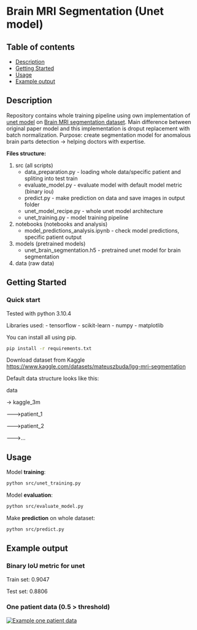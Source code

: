 # Brain MRI Segmentation (Unet model)

## Table of contents

* [Description](#description)
* [Getting Started](#getting-started)
* [Usage](#usage)
* [Example output](#example-output)

## Description

Repository contains whole training pipeline using own implementation of [unet model](https://arxiv.org/abs/1505.04597) on [Brain MRI segmentation dataset](https://www.kaggle.com/datasets/mateuszbuda/lgg-mri-segmentation).
Main difference between original paper model and this implementation is droput replacement with batch normalization.
Purpose: create segmentation model for anomalous brain parts detection -> helping doctors with expertise.

**Files structure:**

1. src (all scripts)
    * data_preparation.py - loading whole data/specific patient and spliting into test train
    * evaluate_model.py - evaluate model with default model metric (binary iou)
    * predict.py - make prediction on data and save images in output folder
    * unet_model_recipe.py - whole unet model architecture
    * unet_training.py - model training pipeline
2. notebooks (notebooks and analysis)
    * model_predictions_analysis.ipynb - check model predictions, specific patient output
3. models (pretrained models)
    * unet_brain_segmentation.h5 - pretrained unet model for brain segmentation
4. data (raw data)

## Getting Started

### Quick start

Tested with python 3.10.4

Libraries used:
    - tensorflow
    - scikit-learn
    - numpy
    - matplotlib

You can install all using pip.

```bash
pip install -r requirements.txt
```

Download dataset from Kaggle
https://www.kaggle.com/datasets/mateuszbuda/lgg-mri-segmentation

Default data structure looks like this:

data

-> kaggle_3m

--->patient_1

--->patient_2

--->...

## Usage

Model **training**:

```bash
python src/unet_training.py
```

Model **evaluation**:

```bash
python src/evaluate_model.py
```

Make **prediction** on whole dataset:

```bash
python src/predict.py
```

## Example output

### Binary IoU metric for unet

Train set: 0.9047

Test set: 0.8806

### One patient data (0.5 > threshold)

[![Example one patient data](https://i.imgur.com/ft3xywn.png "Example one patient data")](https://i.imgur.com/ft3xywn.png "Example one patient data")
